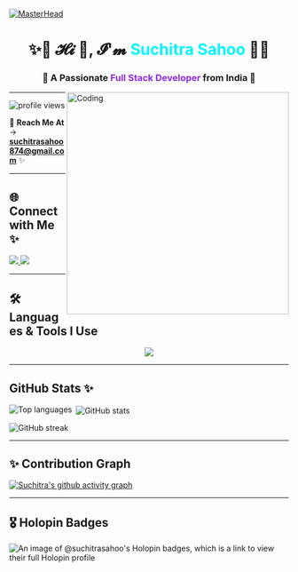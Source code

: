 [![MasterHead](https://user-images.githubusercontent.com/80781196/190216139-7697aa5a-c9a0-4bd6-80bf-3aca76a2e1c8.gif)](https://github.com/Suchitra-Sahoo)

<h1 align="center">
  ✨💜 𝓗𝓲 👋, 𝓘'𝓶 <span style="color:#00f7ff;">Suchitra Sahoo</span> 💜✨
</h1>

<h3 align="center">
  🚀 A Passionate <span style="color:#8a2be2;">Full Stack Developer</span> from India 🚀
</h3>

<img align="right" alt="Coding" width="400" src="https://i.pinimg.com/originals/e7/26/c7/e726c74ac081eed50feee1433d12c998.gif">

---

<p align="left">
  <img src="https://komarev.com/ghpvc/?username=suchitra-sahoo&label=Profile%20views&color=00f7ff&style=flat-square" alt="profile views" />
</p>

💌 **Reach Me At** → **suchitrasahoo874@gmail.com** ✨  

---

## 🌐 Connect with Me ✨
<p align="left">
<a href="https://www.linkedin.com/in/suchitra-sahoo-a60a05257/" target="_blank">
  <img src="https://img.shields.io/badge/LinkedIn-0A66C2?style=for-the-badge&logo=linkedin&logoColor=white" />
</a>
<a href="https://leetcode.com/Suchitra_Sahoo_/" target="_blank">
  <img src="https://img.shields.io/badge/LeetCode-FFA116?style=for-the-badge&logo=leetcode&logoColor=white" />
</a>
</p>

---

## 🛠 Languages & Tools I Use
<p align="center">
  <img src="https://skillicons.dev/icons?i=html,css,js,react,nodejs,express,mongodb,java,python,mysql,bootstrap,git,azure,c,cpp" />
</p>

---

## GitHub Stats ✨
<!-- GitHub stats with dark theme -->
<p>
  <img align="left" src="https://github-readme-stats.vercel.app/api/top-langs?username=suchitra-sahoo&show_icons=true&locale=en&layout=compact&theme=radical" alt="Top languages" />
</p>

<p>&nbsp;<img align="center" src="https://github-readme-stats.vercel.app/api?username=suchitra-sahoo&show_icons=true&locale=en&theme=radical" alt="GitHub stats" /></p>

<p><img align="center" src="https://github-readme-streak-stats.herokuapp.com/?user=suchitra-sahoo&theme=radical" alt="GitHub streak" /></p>

---
## ✨ Contribution Graph
[![Suchitra's github activity graph](https://github-readme-activity-graph.vercel.app/graph?username=suchitra-sahoo&bg_color=0d1117&color=00f7ff&line=8a2be2&point=00f7ff&area=true&hide_border=true)](https://github.com/suchitra-sahoo)

---

## 🎖 Holopin Badges

<img src="https://holopin.me/suchitrasahoo" alt="An image of @suchitrasahoo's Holopin badges, which is a link to view their full Holopin profile">
<div align="center">
 
</div>
